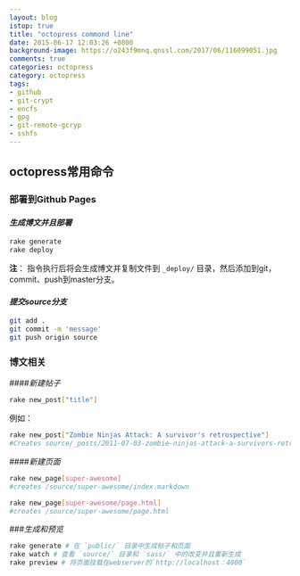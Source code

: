```yaml
---
layout: blog
istop: true
title: "octopress commond line"
date: 2015-06-17 12:03:26 +0800
background-image: https://o243f9mnq.qnssl.com/2017/06/116099051.jpg
comments: true
categories: octopress
category: octopress
tags:
- github
- git-crypt
- encfs
- gpg
- git-remote-gcryp
- sshfs
---
```


## octopress常用命令

### 部署到Github Pages

#### *生成博文并且部署*

```bash
rake generate
rake deploy
```
**注**： 指令执行后将会生成博文并复制文件到 `_deploy/` 目录，然后添加到git， commit、push到master分支。

#### *提交source分支*

```bash
git add .
git commit -m 'message'
git push origin source
```

### 博文相关
####*新建帖子*

```bash
rake new_post["title"]
```
例如：
```bash
rake new_post["Zombie Ninjas Attack: A survivor's retrospective"]
#Creates source/_posts/2011-07-03-zombie-ninjas-attack-a-survivors-retrospective.markdown
```
####*新建页面*

```bash
rake new_page[super-awesome]
#creates /source/super-awesome/index.markdown

rake new_page[super-awesome/page.html]
#creates /source/super-awesome/page.html
```
###*生成和预览*

```bash
rake generate # 在 `public/` 目录中生成帖子和页面
rake watch # 查看 `source/` 目录和 `sass/` 中的改变并且重新生成
rake preview # 将页面挂载在webserver的`http://localhost：4000`
```
